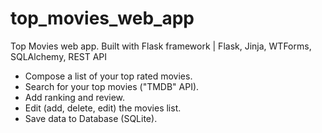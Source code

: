 # top_movies_web_app
Top Movies web app. Built with Flask framework | Flask, Jinja, WTForms, SQLAlchemy, REST API
* Compose a list of your top rated movies.
* Search for your top movies ("TMDB" API).
* Add ranking and review.
* Edit (add, delete, edit) the movies list.
* Save data to Database (SQLite).

